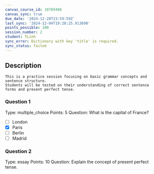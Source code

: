 ```yaml
---
canvas_course_id: 10789406
canvas_sync: true
due_date: '2024-12-20T23:59:59Z'
last_sync: '2024-12-04T19:28:25.913690'
points_possible: 100
session_number: 2
student: TLinh
sync_error: Dictionary with key 'title' is required.
sync_status: failed
---
```


## Description
    This is a practice session focusing on basic grammar concepts and sentence structure.
    Students will be tested on their understanding of correct sentence forms and present perfect tense.

### Question 1
Type: multiple_choice
Points: 5
Question: What is the capital of France?
- [ ] London
- [x] Paris
- [ ] Berlin
- [ ] Madrid

### Question 2
Type: essay
Points: 10
Question: Explain the concept of present perfect tense.